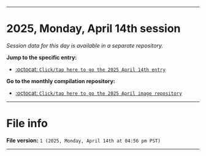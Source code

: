 
***

# 2025, Monday, April 14th session

_Session data for this day is available in a separate repository._

**Jump to the specific entry:**

- [:octocat: `Click/tap here to go the 2025 April 14th entry`](https://github.com/seanpm2001/SeansLifeArchive_Images_MotorWorld_CarFactory_Y2025_V4/tree/SeansLifeArchive_Images_MotorWorld_CarFactory_Y2025_V4_Main-dev/2025/04_April/14/)

**Go to the monthly compilation repository:**

- [:octocat: `Click/tap here to go the 2025 April image repository`](https://github.com/seanpm2001/SeansLifeArchive_Images_MotorWorld_CarFactory_Y2025_V4/)

***

# File info

**File version:** `1 (2025, Monday, April 14th at 04:56 pm PST)`

***
